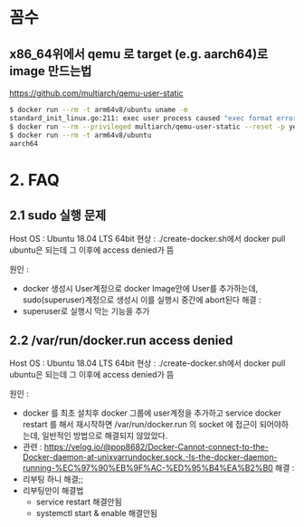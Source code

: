 # 꼼수
## x86_64위에서 qemu 로 target (e.g. aarch64)로 image 만드는법
https://github.com/multiarch/qemu-user-static

``` sh
$ docker run --rm -t arm64v8/ubuntu uname -m
standard_init_linux.go:211: exec user process caused "exec format error"
$ docker run --rm --privileged multiarch/qemu-user-static --reset -p yes
$ docker run --rm -t arm64v8/ubuntu
aarch64
```

# 2. FAQ
## 2.1 sudo 실행 문제
Host OS : Ubuntu 18.04 LTS 64bit
현상 : ./create-docker.sh에서 docker pull ubuntu은 되는데 그 이후에 access denied가 뜸

원인 : 
- docker 생성시 User계정으로 docker Image안에 User를 추가하는데, 
  sudo(superuser)계정으로 생성시 이를 실행시 중간에 abort된다
해결 :
- superuser로 실행시 막는 기능을 추가

## 2.2 /var/run/docker.run access denied
Host OS : Ubuntu 18.04 LTS 64bit
현상 : ./create-docker.sh에서 docker pull ubuntu은 되는데 그 이후에 access denied가 뜸

원인 :
- docker 를 최초 설치후 docker 그룹에 user계정을 추가하고 service docker restart 를 해서 재시작하면
  /var/run/docker.run 의 socket 에 접근이 되어야하는데, 일반적인 방법으로 해결되지 않았았다.
- 관련 : https://velog.io/@pop8682/Docker-Cannot-connect-to-the-Docker-daemon-at-unixvarrundocker.sock.-Is-the-docker-daemon-running-%EC%97%90%EB%9F%AC-%ED%95%B4%EA%B2%B0
해결 :
- 리부팅 하니 해결;;
- 리부팅만이 해결법
  - service restart 해결안됨
  - systemctl start & enable 해결안됨